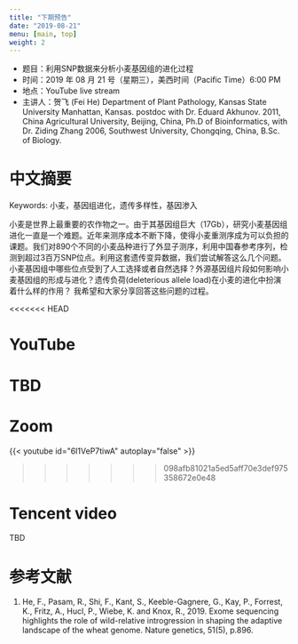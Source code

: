 ```yaml
---
title: "下期预告"
date: "2019-08-21"
menu: [main, top]
weight: 2
---
```



- 题目：利用SNP数据来分析小麦基因组的进化过程
- 时间：2019 年 08 月 21 号（星期三），美西时间（Pacific Time）6:00 PM
- 地点：YouTube live stream
- 主讲人：贺飞 (Fei He) Department of Plant Pathology, Kansas State University Manhattan, Kansas. postdoc with Dr. Eduard Akhunov. 2011, China Agricultural University, Beijing, China, Ph.D of Bioinformatics, with Dr. Ziding Zhang
2006, Southwest University, Chongqing, China, B.Sc. of Biology.


# 中文摘要

Keywords: 小麦，基因组进化，遗传多样性，基因渗入

小麦是世界上最重要的农作物之一。由于其基因组巨大（17Gb），研究小麦基因组进化一直是一个难题。近年来测序成本不断下降，使得小麦重测序成为可以负担的课题。我们对890个不同的小麦品种进行了外显子测序，利用中国春参考序列，检测到超过3百万SNP位点。利用这套遗传变异数据，我们尝试解答这么几个问题。小麦基因组中哪些位点受到了人工选择或者自然选择？外源基因组片段如何影响小麦基因组的形成与进化？遗传负荷(deleterious allele load)在小麦的进化中扮演着什么样的作用？ 我希望和大家分享回答这些问题的过程。

<<<<<<< HEAD
# YouTube
TBD
=======
# Zoom

{{< youtube id="6I1VeP7tiwA" autoplay="false" >}}
>>>>>>> 098afb81021a5ed5aff70e3def975358672e0e48

# Tencent video
TBD

# 参考文献

1. He, F., Pasam, R., Shi, F., Kant, S., Keeble-Gagnere, G., Kay, P., Forrest, K., Fritz, A., Hucl, P., Wiebe, K. and Knox, R., 2019. Exome sequencing highlights the role of wild-relative introgression in shaping the adaptive landscape of the wheat genome. Nature genetics, 51(5), p.896.
